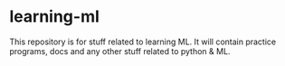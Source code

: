 # learning-ml
This repository is for stuff related to learning ML. It will contain practice programs, docs and any other stuff related to python &amp; ML.
